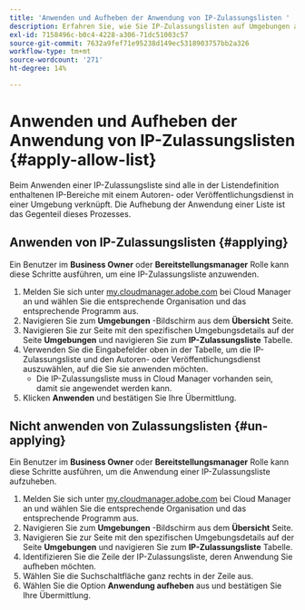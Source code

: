 ```yaml
---
title: 'Anwenden und Aufheben der Anwendung von IP-Zulassungslisten '
description: Erfahren Sie, wie Sie IP-Zulassungslisten auf Umgebungen anwenden und deren Anwendung aufheben.
exl-id: 7158496c-b0c4-4228-a306-71dc51003c57
source-git-commit: 7632a9fef71e95238d149ec5318903757bb2a326
workflow-type: tm+mt
source-wordcount: '271'
ht-degree: 14%

---
```



# Anwenden und Aufheben der Anwendung von IP-Zulassungslisten {#apply-allow-list}

Beim Anwenden einer IP-Zulassungsliste sind alle in der Listendefinition enthaltenen IP-Bereiche mit einem Autoren- oder Veröffentlichungsdienst in einer Umgebung verknüpft. Die Aufhebung der Anwendung einer Liste ist das Gegenteil dieses Prozesses.

## Anwenden von IP-Zulassungslisten {#applying}

Ein Benutzer im **Business Owner** oder **Bereitstellungsmanager** Rolle kann diese Schritte ausführen, um eine IP-Zulassungsliste anzuwenden.

1. Melden Sie sich unter [my.cloudmanager.adobe.com](https://my.cloudmanager.adobe.com/) bei Cloud Manager an und wählen Sie die entsprechende Organisation und das entsprechende Programm aus.
1. Navigieren Sie zum **Umgebungen** -Bildschirm aus dem **Übersicht** Seite.
1. Navigieren Sie zur Seite mit den spezifischen Umgebungsdetails auf der Seite **Umgebungen** und navigieren Sie zum **IP-Zulassungsliste** Tabelle.
1. Verwenden Sie die Eingabefelder oben in der Tabelle, um die IP-Zulassungsliste und den Autoren- oder Veröffentlichungsdienst auszuwählen, auf die Sie sie anwenden möchten.
   * Die IP-Zulassungsliste muss in Cloud Manager vorhanden sein, damit sie angewendet werden kann.
1. Klicken **Anwenden** und bestätigen Sie Ihre Übermittlung.

## Nicht anwenden von Zulassungslisten {#un-applying}

Ein Benutzer im **Business Owner** oder **Bereitstellungsmanager** Rolle kann diese Schritte ausführen, um die Anwendung einer IP-Zulassungsliste aufzuheben.

1. Melden Sie sich unter [my.cloudmanager.adobe.com](https://my.cloudmanager.adobe.com/) bei Cloud Manager an und wählen Sie die entsprechende Organisation und das entsprechende Programm aus.
1. Navigieren Sie zum **Umgebungen** -Bildschirm aus dem **Übersicht** Seite.
1. Navigieren Sie zur Seite mit den spezifischen Umgebungsdetails auf der Seite **Umgebungen** und navigieren Sie zum **IP-Zulassungsliste** Tabelle.
1. Identifizieren Sie die Zeile der IP-Zulassungsliste, deren Anwendung Sie aufheben möchten.
1. Wählen Sie die Suchschaltfläche ganz rechts in der Zeile aus.
1. Wählen Sie die Option **Anwendung aufheben** aus und bestätigen Sie Ihre Übermittlung.
